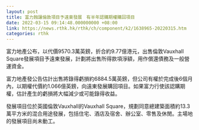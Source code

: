 ```yaml
---
layout: post
title: 富力蝕讓倫敦項目予遠東發展　有半年認購期權購回項目
date: 2022-03-15 09:14:48.000000000 +08:00
link: https://news.rthk.hk/rthk/ch/component/k2/1638965-20220315.htm
categories: rthk
---
```


富力地產公布，以代價9570.3萬英鎊，折合約9.77億港元，出售倫敦Vauxhall Square發展項目予遠東發展，計劃將出售所得款項淨額，用作償還債務及一般營運資金。

富力地產發公告估計出售將錄得虧損約6884.5萬英鎊，但公司有權於完成後6個月內，以期權代價約1.066億英鎊，向遠東發展購回項目。如果富力行使該認購期權，估計產生的虧損將大幅減少或可能錄得收益。

發展項目位於英國倫敦Vauxhall的Vauxhall Square，規劃同意總建築面積約13.3萬平方米的混合用途發展，包括住宅、酒店及宿舍、辦公室、零售及休閒。主場地的發展項目尚未動工。
